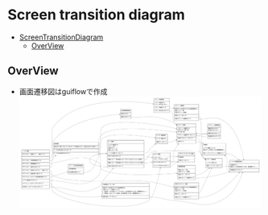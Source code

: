 # Screen transition diagram

<!-- TOC -->

- [ScreenTransitionDiagram](#screenTransitionDiagram)
  - [OverView](#OverView)

<!-- /TOC -->

## OverView
- 画面遷移図はguiflowで作成
    ![画面遷移図](/assets/画面遷移図.png)
